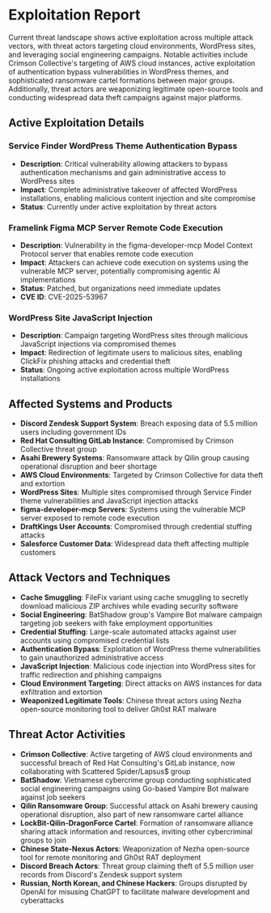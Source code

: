 # Exploitation Report

Current threat landscape shows active exploitation across multiple attack vectors, with threat actors targeting cloud environments, WordPress sites, and leveraging social engineering campaigns. Notable activities include Crimson Collective's targeting of AWS cloud instances, active exploitation of authentication bypass vulnerabilities in WordPress themes, and sophisticated ransomware cartel formations between major groups. Additionally, threat actors are weaponizing legitimate open-source tools and conducting widespread data theft campaigns against major platforms.

## Active Exploitation Details

### Service Finder WordPress Theme Authentication Bypass
- **Description**: Critical vulnerability allowing attackers to bypass authentication mechanisms and gain administrative access to WordPress sites
- **Impact**: Complete administrative takeover of affected WordPress installations, enabling malicious content injection and site compromise
- **Status**: Currently under active exploitation by threat actors

### Framelink Figma MCP Server Remote Code Execution
- **Description**: Vulnerability in the figma-developer-mcp Model Context Protocol server that enables remote code execution
- **Impact**: Attackers can achieve code execution on systems using the vulnerable MCP server, potentially compromising agentic AI implementations
- **Status**: Patched, but organizations need immediate updates
- **CVE ID**: CVE-2025-53967

### WordPress Site JavaScript Injection
- **Description**: Campaign targeting WordPress sites through malicious JavaScript injections via compromised themes
- **Impact**: Redirection of legitimate users to malicious sites, enabling ClickFix phishing attacks and credential theft
- **Status**: Ongoing active exploitation across multiple WordPress installations

## Affected Systems and Products

- **Discord Zendesk Support System**: Breach exposing data of 5.5 million users including government IDs
- **Red Hat Consulting GitLab Instance**: Compromised by Crimson Collective threat group
- **Asahi Brewery Systems**: Ransomware attack by Qilin group causing operational disruption and beer shortage
- **AWS Cloud Environments**: Targeted by Crimson Collective for data theft and extortion
- **WordPress Sites**: Multiple sites compromised through Service Finder theme vulnerabilities and JavaScript injection attacks
- **figma-developer-mcp Servers**: Systems using the vulnerable MCP server exposed to remote code execution
- **DraftKings User Accounts**: Compromised through credential stuffing attacks
- **Salesforce Customer Data**: Widespread data theft affecting multiple customers

## Attack Vectors and Techniques

- **Cache Smuggling**: FileFix variant using cache smuggling to secretly download malicious ZIP archives while evading security software
- **Social Engineering**: BatShadow group's Vampire Bot malware campaign targeting job seekers with fake employment opportunities
- **Credential Stuffing**: Large-scale automated attacks against user accounts using compromised credential lists
- **Authentication Bypass**: Exploitation of WordPress theme vulnerabilities to gain unauthorized administrative access
- **JavaScript Injection**: Malicious code injection into WordPress sites for traffic redirection and phishing campaigns
- **Cloud Environment Targeting**: Direct attacks on AWS instances for data exfiltration and extortion
- **Weaponized Legitimate Tools**: Chinese threat actors using Nezha open-source monitoring tool to deliver Gh0st RAT malware

## Threat Actor Activities

- **Crimson Collective**: Active targeting of AWS cloud environments and successful breach of Red Hat Consulting's GitLab instance, now collaborating with Scattered Spider/Lapsus$ group
- **BatShadow**: Vietnamese cybercrime group conducting sophisticated social engineering campaigns using Go-based Vampire Bot malware against job seekers
- **Qilin Ransomware Group**: Successful attack on Asahi brewery causing operational disruption, also part of new ransomware cartel alliance
- **LockBit-Qilin-DragonForce Cartel**: Formation of ransomware alliance sharing attack information and resources, inviting other cybercriminal groups to join
- **Chinese State-Nexus Actors**: Weaponization of Nezha open-source tool for remote monitoring and Gh0st RAT deployment
- **Discord Breach Actors**: Threat group claiming theft of 5.5 million user records from Discord's Zendesk support system
- **Russian, North Korean, and Chinese Hackers**: Groups disrupted by OpenAI for misusing ChatGPT to facilitate malware development and cyberattacks